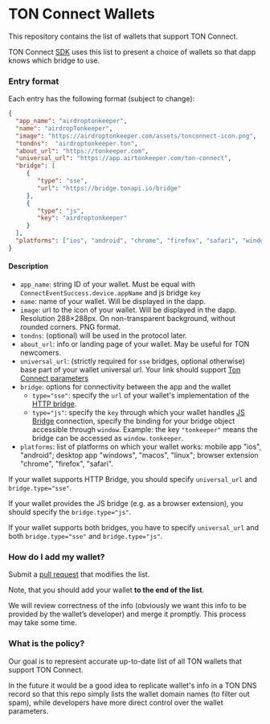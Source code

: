 # TON Connect Wallets

This repository contains the list of wallets that support TON Connect.

TON Connect [SDK](https://github.com/ton-connect/sdk) uses this list to present a choice of wallets so that dapp knows which bridge to use.

### Entry format

Each entry has the following format (subject to change):

```json
{
  "app_name": "airdroptonkeeper",
  "name": "airdropTonkeeper",
  "image": "https://airdroptonkeeper.com/assets/tonconnect-icon.png",
  "tondns":  "airdroptonkeeper.ton",
  "about_url": "https://tonkeeper.com",
  "universal_url": "https://app.airtonkeeper.com/ton-connect",
  "bridge": [ 
     {
        "type": "sse",
        "url": "https://bridge.tonapi.io/bridge"
     },
     {
        "type": "js",
        "key": "airdroptonkeeper"
     }
  ],
  "platforms": ["ios", "android", "chrome", "firefox", "safari", "windows", "macos", "linux"]
}
```

#### Description
- `app_name`: string ID of your wallet. Must be equal with `ConnectEventSuccess.device.appName` and js bridge `key`
- `name`: name of your wallet. Will be displayed in the dapp.
- `image`: url to the icon of your wallet. Will be displayed in the dapp. Resolution 288×288px. On non-transparent background, without rounded corners. PNG format.
- `tondns`: (optional) will be used in the protocol later.
- `about_url`: info or landing page of your wallet. May be useful for TON newcomers.
- `universal_url`: (strictly required for `sse` bridges, optional otherwise) base part of your wallet universal url. Your link should support [Ton Connect parameters](https://github.com/ton-connect/docs/blob/main/bridge.md#universal-link)
- `bridge`: options for connectivity between the app and the wallet
    - `type="sse"`: specify the `url` of your wallet's implementation of the [HTTP bridge](https://github.com/ton-connect/docs/blob/main/bridge.md#http-bridge).
    - `type="js"`: specify the `key` through which your wallet handles [JS Bridge](https://github.com/ton-connect/docs/blob/main/bridge.md#js-bridge) connection, specify the binding for your bridge object accessible through `window`. Example: the key `"tonkeeper"` means the bridge can be accessed as `window.tonkeeper`.
- `platforms`: list of platforms on which your wallet works: mobile app "ios", "android"; desktop app "windows", "macos", "linux"; browser extension "chrome", "firefox", "safari".

If your wallet supports HTTP Bridge, you should specify `universal_url` and `bridge.type="sse"`.

If your wallet provides the JS bridge (e.g. as a browser extension), you should specify the `bridge.type="js"`.

If your wallet supports both bridges, you have to specify `universal_url` and both `bridge.type="sse"` and `bridge.type="js"`.

### How do I add my wallet?

Submit a [pull request](https://github.com/ton-connect/wallets-list/pulls) that modifies the list.

Note, that you should add your wallet **to the end of the list**.

We will review correctness of the info (obviously we want this info to be provided by the wallet’s developer) and merge it promptly.
This process may take some time.

### What is the policy?

Our goal is to represent accurate up-to-date list of all TON wallets that support TON Connect.

In the future it would be a good idea to replicate wallet's info in a TON DNS record so that this repo simply lists the wallet domain names (to filter out spam), while developers have more direct control over the wallet parameters.
